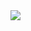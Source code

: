 <!--# jb44042.github.io-->
<html>
  <head>
  </head>
  
  <body>
    <div style="display: block; width: 100%; height: auto; overflow: hidden;">
      <img src="https://i.ibb.co/SdNx69N/IMG-0925.jpg">
    </div>
  </body>
</html>
